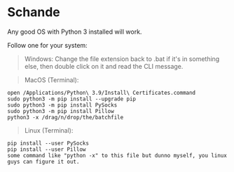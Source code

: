 # Schande
Any good OS with Python 3 installed will work.

Follow one for your system:
 > Windows: Change the file extension back to .bat if it's in something else, then double click on it and read the CLI message.

 > MacOS (Terminal):
```
open /Applications/Python\ 3.9/Install\ Certificates.command
sudo python3 -m pip install --upgrade pip
sudo python3 -m pip install PySocks
sudo python3 -m pip install Pillow
python3 -x /drag/n/drop/the/batchfile
```

 > Linux (Terminal):
```
pip install --user PySocks
pip install --user Pillow
some command like "python -x" to this file but dunno myself, you linux guys can figure it out.
```
